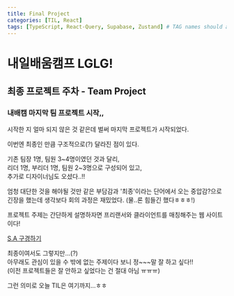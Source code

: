 ```yaml
---
title: Final Project
categories: [TIL, React]
tags: [TypeScript, React-Query, Supabase, Zustand] # TAG names should always be lowercase
---
```


# 내일배움캠프 LGLG!

## 최종 프로젝트 주차 - Team Project

### 내배캠 마지막 팀 프로젝트 시작,,

시작한 지 얼마 되지 않은 것 같은데 벌써 마지막 프로젝트가 시작되었다.

이번엔 최종인 만큼 구조적으로(?) 달라진 점이 있다.

기존 팀장 1명, 팀원 3~4명이였던 것과 달리,<br>
리더 1명, 부리더 1명, 팀원 2~3명으로 구성되어 있고,<br>
추가로 디자이너님도 오셨다..!!

엄청 대단한 것을 해야될 것만 같은 부담감과 '최종'이라는 단어에서 오는 중압감?으로 긴장을 했는데 생각보다 회의 과정은 재밌었다. (물..론 힘들긴 했다ㅎㅎㅎ!)

프로젝트 주제는 간단하게 설명하자면 프리랜서와 클라이언트를 매칭해주는 웹 사이트이다!

[S.A 구경하기](https://www.notion.so/86dbcf1f59274d9eaf2c5247cb73644a)

최종이여서도 그렇지만...(?)<br>
아무래도 관심이 있을 수 밖에 없는 주제이다 보니 정~~~말 잘 하고 싶다!!<br>
(이전 프로젝트들은 잘 안하고 싶었다는 건 절대 아님 ㅠㅠㅠ)

그런 의미로 오늘 TIL은 여기까지...ㅎㅎ